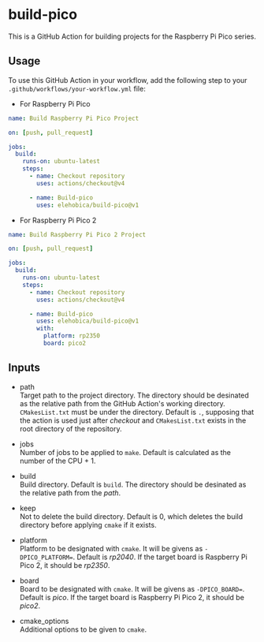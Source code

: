 # build-pico

This is a GitHub Action for building projects for the Raspberry Pi Pico series.

## Usage

To use this GitHub Action in your workflow, add the following step to your `.github/workflows/your-workflow.yml` file:

* For Raspberry Pi Pico
```yaml
name: Build Raspberry Pi Pico Project

on: [push, pull_request]

jobs:
  build:
    runs-on: ubuntu-latest
    steps:
      - name: Checkout repository
        uses: actions/checkout@v4

      - name: Build-pico
        uses: elehobica/build-pico@v1
```

* For Raspberry Pi Pico 2
```yaml
name: Build Raspberry Pi Pico 2 Project

on: [push, pull_request]

jobs:
  build:
    runs-on: ubuntu-latest
    steps:
      - name: Checkout repository
        uses: actions/checkout@v4

      - name: Build-pico
        uses: elehobica/build-pico@v1
        with:
          platform: rp2350
          board: pico2
```

## Inputs
* path<br>
Target path to the project directory.
The directory should be desinated as the relative path from the GitHub Action's working directory.
`CMakesList.txt` must be under the directory.
Default is `.`, supposing that the action is used just after _checkout_ and `CMakesList.txt` exists in the root directory of the repository.

* jobs<br>
Number of jobs to be applied to `make`.
Default is calculated as the number of the CPU + 1.

* build<br>
Build directory. Default is `build`.
The directory should be desinated as the relative path from the _path_.

* keep<br>
Not to delete the build directory.
Default is 0, which deletes the build directory before applying `cmake` if it exists.

* platform<br>
Platform to be designated with `cmake`.
It will be givens as `-DPICO_PLATFORM=`.
Default is _rp2040_.
If the target board is Raspberry Pi Pico 2, it should be _rp2350_.

* board<br>
Board to be designated with `cmake`.
It will be givens as `-DPICO_BOARD=`.
Default is _pico_.
If the target board is Raspberry Pi Pico 2, it should be _pico2_.

* cmake_options<br>
Additional options to be given to `cmake`.
